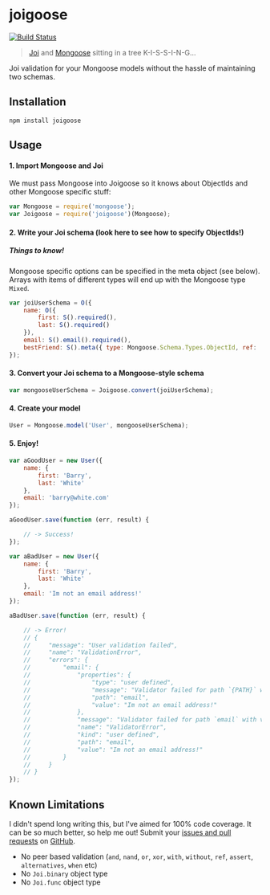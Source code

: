 # joigoose
[![Build Status](https://travis-ci.org/yoitsro/joigoose.svg)](https://travis-ci.org/yoitsro/joigoose)
> [Joi](https://github.com/hapijs/joi) and [Mongoose](http://mongoosejs.com/) sitting in a tree K-I-S-S-I-N-G...

Joi validation for your Mongoose models without the hassle of maintaining two schemas.

## Installation

```
npm install joigoose
```

## Usage

#### 1. Import Mongoose and Joi
We must pass Mongoose into Joigoose so it knows about ObjectIds and other Mongoose specific stuff:
```javascript
var Mongoose = require('mongoose');
var Joigoose = require('joigoose')(Mongoose);
```

#### 2. Write your Joi schema (look here to see how to specify ObjectIds!)

##### Things to know!
Mongoose specific options can be specified in the meta object (see below).
Arrays with items of different types will end up with the Mongoose type `Mixed`.

```javascript
var joiUserSchema = O({
    name: O({
        first: S().required(),
        last: S().required()
    }),
    email: S().email().required(),
    bestFriend: S().meta({ type: Mongoose.Schema.Types.ObjectId, ref: 'User' })
});
```

#### 3. Convert your Joi schema to a Mongoose-style schema
```javascript
var mongooseUserSchema = Joigoose.convert(joiUserSchema);
```

#### 4. Create your model
```javascript
User = Mongoose.model('User', mongooseUserSchema);
```
#### 5. Enjoy!
```javascript
var aGoodUser = new User({
    name: {
        first: 'Barry',
        last: 'White'
    },
    email: 'barry@white.com'
});

aGoodUser.save(function (err, result) {

    // -> Success!
});

var aBadUser = new User({
    name: {
        first: 'Barry',
        last: 'White'
    },
    email: 'Im not an email address!'
});

aBadUser.save(function (err, result) {

    // -> Error!
    // {
    //     "message": "User validation failed",
    //     "name": "ValidationError",
    //     "errors": {
    //         "email": {
    //             "properties": {
    //                 "type": "user defined",
    //                 "message": "Validator failed for path `{PATH}` with value `{VALUE}`",
    //                 "path": "email",
    //                 "value": "Im not an email address!"
    //             },
    //             "message": "Validator failed for path `email` with value `Im not an email address!`",
    //             "name": "ValidatorError",
    //             "kind": "user defined",
    //             "path": "email",
    //             "value": "Im not an email address!"
    //         }
    //     }
    // }
});
```

## Known Limitations
I didn't spend long writing this, but I've aimed for 100% code coverage. It can be so much better, so help me out! Submit your [issues and pull requests](https://github.com/yoitsro/joigoose/issues) on [GitHub](https://github.com/yoitsro/joigoose).

 - No peer based validation (`and`, `nand`, `or`, `xor`, `with`, `without`, `ref`, `assert`, `alternatives`, `when` etc)
 - No `Joi.binary` object type
 - No `Joi.func` object type
